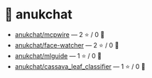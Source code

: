 # 👤 anukchat

- [anukchat/mcpwire](https://github.com/anukchat/mcpwire) — 2 ⭐️ / 0 🍴
- [anukchat/face-watcher](https://github.com/anukchat/face-watcher) — 2 ⭐️ / 0 🍴
- [anukchat/mlguide](https://github.com/anukchat/mlguide) — 1 ⭐️ / 0 🍴
- [anukchat/cassava_leaf_classifier](https://github.com/anukchat/cassava_leaf_classifier) — 1 ⭐️ / 0 🍴
